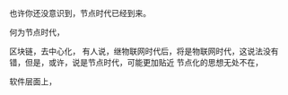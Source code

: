 也许你还没意识到，节点时代已经到来。

何为节点时代，

区块链，去中心化，
有人说，继物联网时代后，将是物联网时代，这说法没有错，但是，或许，说是节点时代，可能更加贴近
节点化的思想无处不在，

软件层面上，
